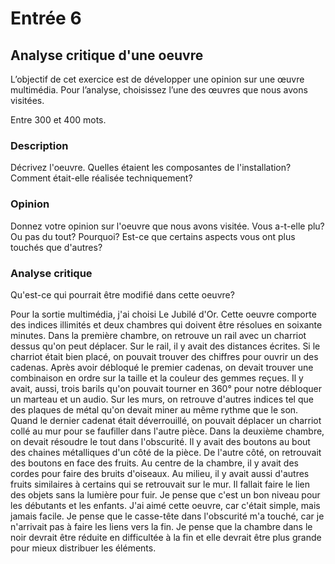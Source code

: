 # Entrée 6
## Analyse critique d'une oeuvre

L’objectif de cet exercice est de développer une opinion sur une œuvre multimédia. Pour l’analyse, choisissez l’une des œuvres que nous avons visitées. 

Entre 300 et 400 mots. 

### Description
Décrivez l'oeuvre. Quelles étaient les composantes de l'installation? Comment était-elle réalisée techniquement? 

### Opinion
Donnez votre opinion sur l'oeuvre que nous avons visitée. Vous a-t-elle plu? Ou pas du tout? Pourquoi? Est-ce que certains aspects vous ont plus touchés que d'autres? 

### Analyse critique
Qu'est-ce qui pourrait être modifié dans cette oeuvre? 

Pour la sortie multimédia, j'ai choisi Le Jubilé d'Or. Cette oeuvre comporte des indices illimités et deux chambres qui doivent être résolues en soixante minutes. Dans la première chambre, on retrouve un rail avec un charriot dessus qu'on peut déplacer. Sur le rail, il y avait des distances écrites. Si le charriot était bien placé, on pouvait trouver des chiffres pour ouvrir un des cadenas. Après avoir débloqué le premier cadenas, on devait trouver une combinaison en ordre sur la taille et la couleur des gemmes reçues. Il y avait, aussi, trois barils qu'on pouvait tourner en 360° pour notre débloquer un marteau et un audio. Sur les murs, on retrouve d'autres indices tel que des plaques de métal qu'on devait miner au même rythme que le son. Quand le dernier cadenat était déverrouillé, on pouvait déplacer un charriot collé au mur pour se faufiller dans l'autre pièce. Dans la deuxième chambre, on devait résoudre le tout dans l'obscurité. Il y avait des boutons au bout des chaines métalliques d'un côté de la pièce. De l'autre côté, on retrouvait des boutons en face des fruits. Au centre de la chambre, il y avait des cordes pour faire des bruits d'oiseaux. Au milieu, il y avait aussi d'autres fruits similaires à certains qui se retrouvait sur le mur. Il fallait faire le lien des objets sans la lumière pour fuir.
Je pense que c'est un bon niveau pour les débutants et les enfants. J'ai aimé cette oeuvre, car c'était simple, mais jamais facile. Je pense que le casse-tête dans l'obscurité m'a touché, car je n'arrivait pas à faire les liens vers la fin.
Je pense que la chambre dans le noir devrait être réduite en difficultée à la fin et elle devrait être plus grande pour mieux distribuer les éléments.
